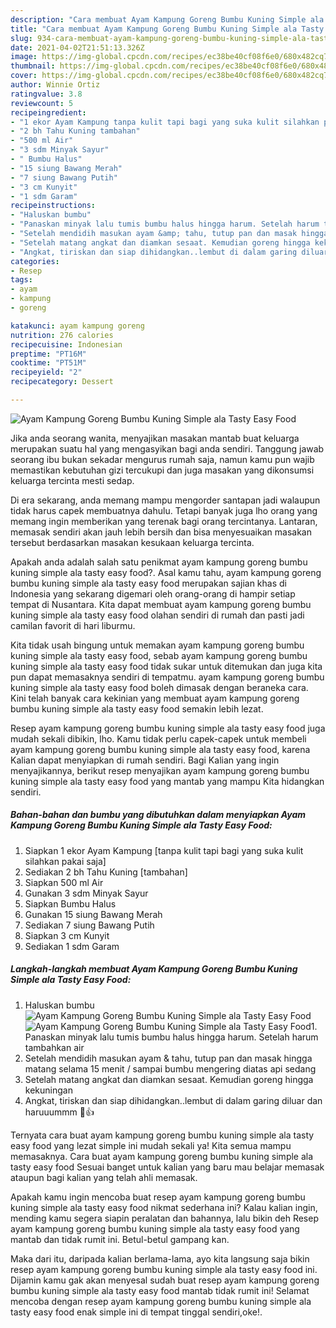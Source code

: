 ```yaml
---
description: "Cara membuat Ayam Kampung Goreng Bumbu Kuning Simple ala Tasty Easy Food yang lezat dan Mudah Dibuat"
title: "Cara membuat Ayam Kampung Goreng Bumbu Kuning Simple ala Tasty Easy Food yang lezat dan Mudah Dibuat"
slug: 934-cara-membuat-ayam-kampung-goreng-bumbu-kuning-simple-ala-tasty-easy-food-yang-lezat-dan-mudah-dibuat
date: 2021-04-02T21:51:13.326Z
image: https://img-global.cpcdn.com/recipes/ec38be40cf08f6e0/680x482cq70/ayam-kampung-goreng-bumbu-kuning-simple-ala-tasty-easy-food-foto-resep-utama.jpg
thumbnail: https://img-global.cpcdn.com/recipes/ec38be40cf08f6e0/680x482cq70/ayam-kampung-goreng-bumbu-kuning-simple-ala-tasty-easy-food-foto-resep-utama.jpg
cover: https://img-global.cpcdn.com/recipes/ec38be40cf08f6e0/680x482cq70/ayam-kampung-goreng-bumbu-kuning-simple-ala-tasty-easy-food-foto-resep-utama.jpg
author: Winnie Ortiz
ratingvalue: 3.8
reviewcount: 5
recipeingredient:
- "1 ekor Ayam Kampung tanpa kulit tapi bagi yang suka kulit silahkan pakai saja"
- "2 bh Tahu Kuning tambahan"
- "500 ml Air"
- "3 sdm Minyak Sayur"
- " Bumbu Halus"
- "15 siung Bawang Merah"
- "7 siung Bawang Putih"
- "3 cm Kunyit"
- "1 sdm Garam"
recipeinstructions:
- "Haluskan bumbu"
- "Panaskan minyak lalu tumis bumbu halus hingga harum. Setelah harum tambahkan air"
- "Setelah mendidih masukan ayam &amp; tahu, tutup pan dan masak hingga matang selama 15 menit / sampai bumbu mengering diatas api sedang"
- "Setelah matang angkat dan diamkan sesaat. Kemudian goreng hingga kekuningan"
- "Angkat, tiriskan dan siap dihidangkan..lembut di dalam garing diluar dan haruuummm 🥳👍"
categories:
- Resep
tags:
- ayam
- kampung
- goreng

katakunci: ayam kampung goreng 
nutrition: 276 calories
recipecuisine: Indonesian
preptime: "PT16M"
cooktime: "PT51M"
recipeyield: "2"
recipecategory: Dessert

---
```



![Ayam Kampung Goreng Bumbu Kuning Simple ala Tasty Easy Food](https://img-global.cpcdn.com/recipes/ec38be40cf08f6e0/680x482cq70/ayam-kampung-goreng-bumbu-kuning-simple-ala-tasty-easy-food-foto-resep-utama.jpg)

Jika anda seorang wanita, menyajikan masakan mantab buat keluarga merupakan suatu hal yang mengasyikan bagi anda sendiri. Tanggung jawab seorang ibu bukan sekadar mengurus rumah saja, namun kamu pun wajib memastikan kebutuhan gizi tercukupi dan juga masakan yang dikonsumsi keluarga tercinta mesti sedap.

Di era  sekarang, anda memang mampu mengorder santapan jadi walaupun tidak harus capek membuatnya dahulu. Tetapi banyak juga lho orang yang memang ingin memberikan yang terenak bagi orang tercintanya. Lantaran, memasak sendiri akan jauh lebih bersih dan bisa menyesuaikan masakan tersebut berdasarkan masakan kesukaan keluarga tercinta. 



Apakah anda adalah salah satu penikmat ayam kampung goreng bumbu kuning simple ala tasty easy food?. Asal kamu tahu, ayam kampung goreng bumbu kuning simple ala tasty easy food merupakan sajian khas di Indonesia yang sekarang digemari oleh orang-orang di hampir setiap tempat di Nusantara. Kita dapat membuat ayam kampung goreng bumbu kuning simple ala tasty easy food olahan sendiri di rumah dan pasti jadi camilan favorit di hari liburmu.

Kita tidak usah bingung untuk memakan ayam kampung goreng bumbu kuning simple ala tasty easy food, sebab ayam kampung goreng bumbu kuning simple ala tasty easy food tidak sukar untuk ditemukan dan juga kita pun dapat memasaknya sendiri di tempatmu. ayam kampung goreng bumbu kuning simple ala tasty easy food boleh dimasak dengan beraneka cara. Kini telah banyak cara kekinian yang membuat ayam kampung goreng bumbu kuning simple ala tasty easy food semakin lebih lezat.

Resep ayam kampung goreng bumbu kuning simple ala tasty easy food juga mudah sekali dibikin, lho. Kamu tidak perlu capek-capek untuk membeli ayam kampung goreng bumbu kuning simple ala tasty easy food, karena Kalian dapat menyiapkan di rumah sendiri. Bagi Kalian yang ingin menyajikannya, berikut resep menyajikan ayam kampung goreng bumbu kuning simple ala tasty easy food yang mantab yang mampu Kita hidangkan sendiri.

<!--inarticleads1-->

##### Bahan-bahan dan bumbu yang dibutuhkan dalam menyiapkan Ayam Kampung Goreng Bumbu Kuning Simple ala Tasty Easy Food:

1. Siapkan 1 ekor Ayam Kampung [tanpa kulit tapi bagi yang suka kulit silahkan pakai saja]
1. Sediakan 2 bh Tahu Kuning [tambahan]
1. Siapkan 500 ml Air
1. Gunakan 3 sdm Minyak Sayur
1. Siapkan  Bumbu Halus
1. Gunakan 15 siung Bawang Merah
1. Sediakan 7 siung Bawang Putih
1. Siapkan 3 cm Kunyit
1. Sediakan 1 sdm Garam




<!--inarticleads2-->

##### Langkah-langkah membuat Ayam Kampung Goreng Bumbu Kuning Simple ala Tasty Easy Food:

1. Haluskan bumbu
<img src="https://img-global.cpcdn.com/steps/b3d21c6e65d36953/160x128cq70/ayam-kampung-goreng-bumbu-kuning-simple-ala-tasty-easy-food-langkah-memasak-1-foto.jpg" alt="Ayam Kampung Goreng Bumbu Kuning Simple ala Tasty Easy Food"><img src="https://img-global.cpcdn.com/steps/a4b8347ecb278414/160x128cq70/ayam-kampung-goreng-bumbu-kuning-simple-ala-tasty-easy-food-langkah-memasak-1-foto.jpg" alt="Ayam Kampung Goreng Bumbu Kuning Simple ala Tasty Easy Food">1. Panaskan minyak lalu tumis bumbu halus hingga harum. Setelah harum tambahkan air
1. Setelah mendidih masukan ayam &amp; tahu, tutup pan dan masak hingga matang selama 15 menit / sampai bumbu mengering diatas api sedang
1. Setelah matang angkat dan diamkan sesaat. Kemudian goreng hingga kekuningan
1. Angkat, tiriskan dan siap dihidangkan..lembut di dalam garing diluar dan haruuummm 🥳👍




Ternyata cara buat ayam kampung goreng bumbu kuning simple ala tasty easy food yang lezat simple ini mudah sekali ya! Kita semua mampu memasaknya. Cara buat ayam kampung goreng bumbu kuning simple ala tasty easy food Sesuai banget untuk kalian yang baru mau belajar memasak ataupun bagi kalian yang telah ahli memasak.

Apakah kamu ingin mencoba buat resep ayam kampung goreng bumbu kuning simple ala tasty easy food nikmat sederhana ini? Kalau kalian ingin, mending kamu segera siapin peralatan dan bahannya, lalu bikin deh Resep ayam kampung goreng bumbu kuning simple ala tasty easy food yang mantab dan tidak rumit ini. Betul-betul gampang kan. 

Maka dari itu, daripada kalian berlama-lama, ayo kita langsung saja bikin resep ayam kampung goreng bumbu kuning simple ala tasty easy food ini. Dijamin kamu gak akan menyesal sudah buat resep ayam kampung goreng bumbu kuning simple ala tasty easy food mantab tidak rumit ini! Selamat mencoba dengan resep ayam kampung goreng bumbu kuning simple ala tasty easy food enak simple ini di tempat tinggal sendiri,oke!.

